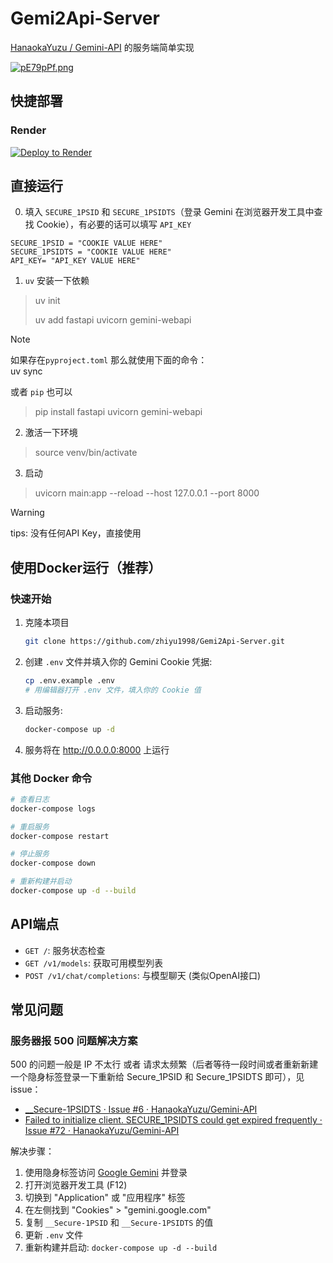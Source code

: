 # Gemi2Api-Server
[HanaokaYuzu / Gemini-API](https://github.com/HanaokaYuzu/Gemini-API) 的服务端简单实现

[![pE79pPf.png](https://s21.ax1x.com/2025/04/28/pE79pPf.png)](https://imgse.com/i/pE79pPf)

## 快捷部署

### Render

[![Deploy to Render](https://render.com/images/deploy-to-render-button.svg)](https://render.com/deploy?repo=https://github.com/zhiyu1998/Gemi2Api-Server)

## 直接运行

0. 填入 `SECURE_1PSID` 和 `SECURE_1PSIDTS`（登录 Gemini 在浏览器开发工具中查找 Cookie），有必要的话可以填写 `API_KEY`
```properties
SECURE_1PSID = "COOKIE VALUE HERE"
SECURE_1PSIDTS = "COOKIE VALUE HERE"
API_KEY= "API_KEY VALUE HERE"
```
1. `uv` 安装一下依赖
> uv init
> 
> uv add fastapi uvicorn gemini-webapi

> [!NOTE]  
> 如果存在`pyproject.toml` 那么就使用下面的命令：  
> uv sync

或者 `pip` 也可以

> pip install fastapi uvicorn gemini-webapi

2. 激活一下环境
> source venv/bin/activate

3. 启动
> uvicorn main:app --reload --host 127.0.0.1 --port 8000

> [!WARNING] 
> tips: 没有任何API Key，直接使用

## 使用Docker运行（推荐）

### 快速开始

1. 克隆本项目
   ```bash
   git clone https://github.com/zhiyu1998/Gemi2Api-Server.git
   ```

2. 创建 `.env` 文件并填入你的 Gemini Cookie 凭据:
   ```bash
   cp .env.example .env
   # 用编辑器打开 .env 文件，填入你的 Cookie 值
   ```

3. 启动服务:
   ```bash
   docker-compose up -d
   ```

4. 服务将在 http://0.0.0.0:8000 上运行

### 其他 Docker 命令

```bash
# 查看日志
docker-compose logs

# 重启服务
docker-compose restart

# 停止服务
docker-compose down

# 重新构建并启动
docker-compose up -d --build
```

## API端点

- `GET /`: 服务状态检查
- `GET /v1/models`: 获取可用模型列表
- `POST /v1/chat/completions`: 与模型聊天 (类似OpenAI接口)

## 常见问题

### 服务器报 500 问题解决方案

500 的问题一般是 IP 不太行 或者 请求太频繁（后者等待一段时间或者重新新建一个隐身标签登录一下重新给 Secure_1PSID 和 Secure_1PSIDTS 即可），见 issue：
- [__Secure-1PSIDTS · Issue #6 · HanaokaYuzu/Gemini-API](https://github.com/HanaokaYuzu/Gemini-API/issues/6)
- [Failed to initialize client. SECURE_1PSIDTS could get expired frequently · Issue #72 · HanaokaYuzu/Gemini-API](https://github.com/HanaokaYuzu/Gemini-API/issues/72)

解决步骤：
1. 使用隐身标签访问 [Google Gemini](https://gemini.google.com/) 并登录
2. 打开浏览器开发工具 (F12)
3. 切换到 "Application" 或 "应用程序" 标签
4. 在左侧找到 "Cookies" > "gemini.google.com"
5. 复制 `__Secure-1PSID` 和 `__Secure-1PSIDTS` 的值
6. 更新 `.env` 文件
7. 重新构建并启动: `docker-compose up -d --build`